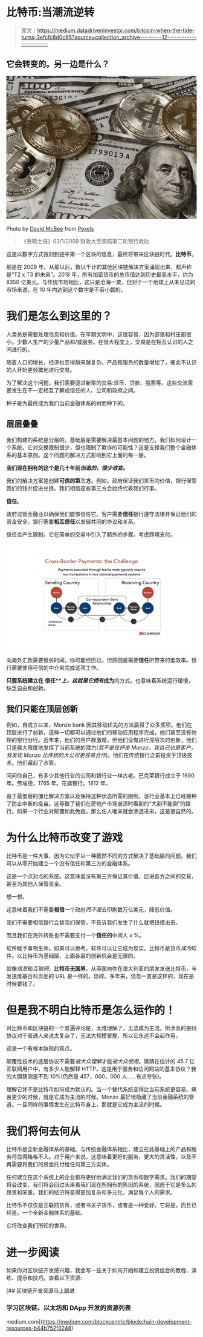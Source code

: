 # 比特币:当潮流逆转

> 原文：<https://medium.datadriveninvestor.com/bitcoin-when-the-tide-turns-3efcfc8d0c65?source=collection_archive---------12----------------------->

## 它会转变的。另一边是什么？

![](img/0ddebbd1551f12ae12b1bae48ec3081d.png)

Photo by [David McBee](https://www.pexels.com/@davidmcbee?utm_content=attributionCopyText&utm_medium=referral&utm_source=pexels) from [Pexels](https://www.pexels.com/photo/bitcoins-and-u-s-dollar-bills-730547/?utm_content=attributionCopyText&utm_medium=referral&utm_source=pexels)

> 《泰晤士报》03/1/2009 财政大臣濒临第二轮银行救助

这是以数字方式蚀刻到链中第一个区块的信息，最终将带来区块链时代。**比特币**。

那是在 2009 年。从那以后，数以千计的其他区块链解决方案涌现出来，都声称是“T2 x T3 的未来”。2018 年，所有加密货币的总市值达到历史最高水平，约为 8350 亿美元。与传统市场相比，这只是沧海一粟，但对于一个地球上从未见过的市场来说，在 10 年内达到这个数字是不容小觑的。

# 我们是怎么到这里的？

人类总是需要处理信息和价值。在早期文明中，这很容易，因为部落和村庄都很小。少数人生产的少量产品和/或服务。在很大程度上，交易是在相互认识的人之间进行的。

随着人口的增长，经济也变得越来越复杂。产品和服务的数量增加了，彼此不认识的人开始更频繁地进行交易。

为了解决这个问题，我们需要促进新型的交易:货币、贷款、股票等。这些交流需要发生在不一定相互了解或信任的人、公司和政府之间。

种子是为最终成为我们当前金融体系的树而种下的。

## 层层叠叠

我们构建的系统是分层的。基础层是需要解决最基本问题的地方。我们如何设计一个系统，它对交换限制很少，但也限制了欺诈的可能性？这是支撑我们整个金融体系的基本原则。这个问题的解决方式影响到它上面的每一层。

**我们现在拥有的这个是几十年前*创造的，很少改变。***

我们的解决方案是创建**可信的第三方**。例如，政府保证我们货币的价值，银行保管我们的钱并促进兑换。我们相信这些第三方会始终代表我们行事。

**信任**。

政府监管金融业以确保他们能够信任它。客户需要**信任**银行遵守法律并保证他们的资金安全，银行需要**相互信任**以发展共同的协议和关系。

信任会产生限制。它在简单的交易中引入了额外的步骤。考虑跨境支付。

![](img/f3204936aa4d9ae7cab7c6059382ce3f.png)

向海外汇款需要很长时间，你可能经历过。但原因是需要**信任**所带来的低效率。银行需要使用可信的中介来完成这项工作。

**只要系统建立在** **信任****上，这就是它*拥有*成为**的方式。也意味着系统运行缓慢，缺乏自由和创新。

## 我们只能在顶层创新

例如，自成立以来，Monzo bank 因其移动优先的方法赢得了众多奖项。他们在顶层进行了创新，这样一切都可以通过他们的移动应用程序完成，他们甚至没有物理的银行分行。近年来，他们的用户群激增，但他们没有进行深层次的创新，他们只是最大限度地发挥了当前系统的潜力(*我不是在抨击 Monzo，我自己也是客户，我发现 Monzo 比传统的大公司更容易合作*)。他们在传统银行之前投资于顶级技术。他们藏起了水管。

问问你自己，有多少其他行业的公司和银行业一样古老。巴克莱银行成立于 1690 年。劳埃德，1765 年。花旗银行，1812 年。

由于最低层的僵化解决方案以及保持这种状态所需的限制，该行业基本上已经接种了防止中断的疫苗。这导致了我们在房地产市场崩溃时看到的“大到不能倒”的银行。如果一个行业对颠覆如此免疫，那么任人唯亲就会渗透进来，这是很自然的。

# 为什么比特币改变了游戏

比特币是一件大事，因为它似乎以一种截然不同的方式解决了基础层的问题。我们可以从零开始建立一个没有信任和第三方的金融体系。

这是一个点对点的系统。这意味着没有第三方保证其价值，促进各方之间的交易，甚至为其他人保管资金。

想一想。

这意味着我们不需要**相信**一个政府*而不是*去印刷数万亿美元，降低价值。

我们不需要相信银行会替我们保管，不告诉我们发生了什么就把钱借出去。

而且我们在海外转账也不需要支付一个**信任的**中间人 *x* %。

软件赋予事物生命。如果可以思考，软件可以让它成为现实。比特币是货币*成为*软件。以比特币为基础层，上面各层的创新机会是无限的。

就像*信息*和*互联网*，**比特币无国界**。从英国向你在澳大利亚的朋友发送比特币，与发送维基百科页面的 URL 是一样的。琐碎。多年来，信息一直是这样的，现在是时候要钱了。

# 但是我不明白比特币是怎么运作的！

对比特币和区块链的一个普遍评论是，太难理解了，无法成为主流。所涉及的密码协议对于普通人来说太复杂了，无法大规模掌握，所以它永远不会起作用。

这是一个有根本缺陷的观点。

颠覆性技术的底层协议不需要*被大众理解*才能*被大众使用*。猜猜在估计的 45.7 亿互联网用户中，有多少人能解释 HTTP，这是用于服务和访问网站的基本协议？我的大胆猜测是不到 10%(仍然是 457，000，000 人……有点夸张)。

理解它并不是比特币如何成为默认的。当一个替代系统变得比当前系统更容易、痛苦更少的时候，就是它成为主流的时候。Monzo 最好地隐藏了当前金融系统的管道。一旦同样的事情发生在比特币身上，那就是它成为主流的时候。

# 我们将何去何从

比特币是全新金融体系的基础。与传统金融体系相比，建立在此基础上的产品和服务将显得格格不入。对于用户来说，这意味着更好的服务、更大的灵活性，以及不再需要将我们的资金托付给任何第三方实体。

任何建立在这个系统上的企业都将更好地满足我们的货币和数字需求。我们的期望将会改变，我们将会回过头来看我们现在所拥有的陈旧的系统，困惑于它是多么的昂贵和笨重。我们的经济将变得更加复杂和多元化，满足每个人的需求。

比特币不仅仅是互联网货币，或者书呆子货币，或者是一种爱好。它将是，而且已经是，一个全新金融体系的基础。

它将改变我们所知的世界。

# 进一步阅读

如果你对区块链开发感兴趣，我会写一些关于如何开始和建立投资组合的教程、演练、提示和技巧。查看以下资源:

[](https://medium.com/blockcentric/blockchain-development-resources-b44b752f3248) [## 区块链开发资源马上跟进

### 学习区块链、以太坊和 DApp 开发的资源列表

medium.com](https://medium.com/blockcentric/blockchain-development-resources-b44b752f3248)
